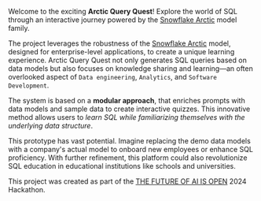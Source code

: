 Welcome to the exciting **Arctic Query Quest**! Explore the world of SQL through an interactive journey powered by the
[Snowflake Arctic](https://www.snowflake.com/de/data-cloud/arctic/) model family.

The project leverages the robustness of the [Snowflake Arctic](https://www.snowflake.com/de/data-cloud/arctic/) model,
designed for enterprise-level applications, to create a unique learning experience. Arctic Query Quest not only generates
SQL queries based on data models but also focuses on knowledge sharing and learning—an often overlooked aspect of
`Data engineering`, `Analytics`, and `Software Development`.

The system is based on a **modular approach**, that enriches prompts with data models and sample data to create interactive quizzes.
This innovative method allows users to _learn SQL while familiarizing themselves with the underlying data structure_.

This prototype has vast potential. Imagine replacing the demo data models with a company's actual model to onboard new
employees or enhance SQL proficiency. With further refinement, this platform could also revolutionize SQL education in
educational institutions like schools and universities.

This project was created as part of the [THE FUTURE OF AI IS OPEN](https://arctic-streamlit-hackathon.devpost.com/)
2024 Hackathon.
